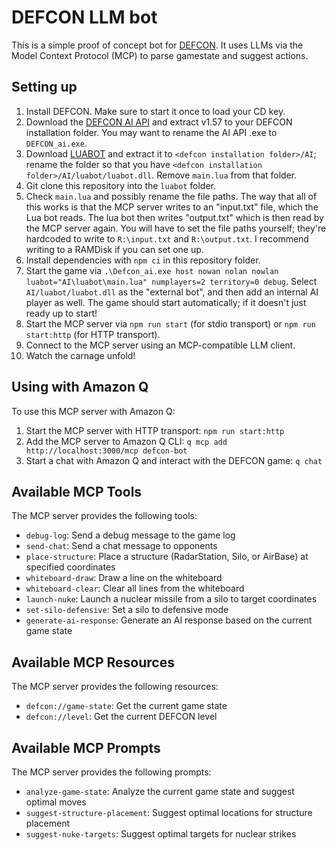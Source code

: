# DEFCON LLM bot

This is a simple proof of concept bot for [DEFCON](https://store.steampowered.com/app/1520/DEFCON/). It uses LLMs via the Model Context Protocol (MCP) to parse gamestate and suggest actions.

## Setting up

1. Install DEFCON. Make sure to start it once to load your CD key.
2. Download the [DEFCON AI API](https://defconexpanded.com/api/download-mod/88) and extract v1.57 to your DEFCON installation folder. You may want to rename the AI API .exe to `DEFCON_ai.exe`.
3. Download [LUABOT](https://defconexpanded.com/api/download-mod/93) and extract it to `<defcon installation folder>/AI`; rename the folder so that you have `<defcon installation folder>/AI/luabot/luabot.dll`. Remove `main.lua` from that folder.
4. Git clone this repository into the `luabot` folder.
5. Check `main.lua` and possibly rename the file paths. The way that all of this works is that the MCP server writes to an "input.txt" file, which the Lua bot reads. The lua bot then writes "output.txt" which is then read by the MCP server again. You will have to set the file paths yourself; they're hardcoded to write to `R:\input.txt` and `R:\output.txt`. I recommend writing to a RAMDisk if you can set one up.
6. Install dependencies with `npm ci` in this repository folder.
7. Start the game via `.\Defcon_ai.exe host nowan nolan nowlan luabot="AI\luabot\main.lua" numplayers=2 territory=0 debug`. Select `AI/luabot/luabot.dll` as the "external bot", and then add an internal AI player as well. The game should start automatically; if it doesn't just ready up to start!
8. Start the MCP server via `npm run start` (for stdio transport) or `npm run start:http` (for HTTP transport).
9. Connect to the MCP server using an MCP-compatible LLM client.
10. Watch the carnage unfold!

## Using with Amazon Q

To use this MCP server with Amazon Q:

1. Start the MCP server with HTTP transport: `npm run start:http`
2. Add the MCP server to Amazon Q CLI: `q mcp add http://localhost:3000/mcp defcon-bot`
3. Start a chat with Amazon Q and interact with the DEFCON game: `q chat`

## Available MCP Tools

The MCP server provides the following tools:

- `debug-log`: Send a debug message to the game log
- `send-chat`: Send a chat message to opponents
- `place-structure`: Place a structure (RadarStation, Silo, or AirBase) at specified coordinates
- `whiteboard-draw`: Draw a line on the whiteboard
- `whiteboard-clear`: Clear all lines from the whiteboard
- `launch-nuke`: Launch a nuclear missile from a silo to target coordinates
- `set-silo-defensive`: Set a silo to defensive mode
- `generate-ai-response`: Generate an AI response based on the current game state

## Available MCP Resources

The MCP server provides the following resources:

- `defcon://game-state`: Get the current game state
- `defcon://level`: Get the current DEFCON level

## Available MCP Prompts

The MCP server provides the following prompts:

- `analyze-game-state`: Analyze the current game state and suggest optimal moves
- `suggest-structure-placement`: Suggest optimal locations for structure placement
- `suggest-nuke-targets`: Suggest optimal targets for nuclear strikes
